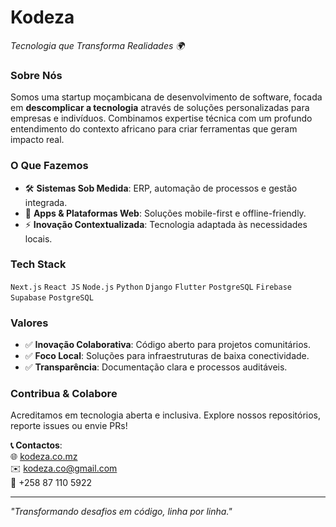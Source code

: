 # **Kodeza**  
*Tecnologia que Transforma Realidades 🌍*  

### **Sobre Nós**  
Somos uma startup moçambicana de desenvolvimento de software, focada em **descomplicar a tecnologia** através de soluções personalizadas para empresas e indivíduos. Combinamos expertise técnica com um profundo entendimento do contexto africano para criar ferramentas que geram impacto real.  

### **O Que Fazemos**  
- 🛠️ **Sistemas Sob Medida**: ERP, automação de processos e gestão integrada.  
- 📱 **Apps & Plataformas Web**: Soluções mobile-first e offline-friendly.  
- ⚡ **Inovação Contextualizada**: Tecnologia adaptada às necessidades locais.  

### **Tech Stack**  
`Next.js` `React JS` `Node.js` `Python` `Django` `Flutter` `PostgreSQL` `Firebase` `Supabase` `PostgreSQL` 

### **Valores**  
- ✅ **Inovação Colaborativa**: Código aberto para projetos comunitários.  
- ✅ **Foco Local**: Soluções para infraestruturas de baixa conectividade.  
- ✅ **Transparência**: Documentação clara e processos auditáveis.  

### **Contribua & Colabore**  
Acreditamos em tecnologia aberta e inclusiva. Explore nossos repositórios, reporte issues ou envie PRs!  

**📞 Contactos**:  
🌐 [kodeza.co.mz](https://kodeza.co.mz)  
✉️ kodeza.co@gmail.com  
📱 +258 87 110 5922  

---  
*"Transformando desafios em código, linha por linha."*  
